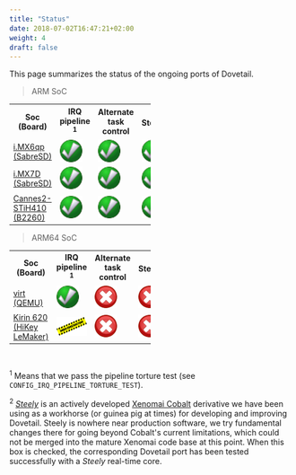 ```yaml
---
title: "Status"
date: 2018-07-02T16:47:21+02:00
weight: 4
draft: false
---
```


This page summarizes the status of the ongoing ports of Dovetail.

> ARM SoC

<table class="status" style="width:50%">
  <col width="40%">
  <col width="20%">
  <col width="20%">
  <col width="20%">
  <tr>
    <th>Soc (Board)</th>
    <th>IRQ pipeline <sup>1</sup></th> 
    <th>Alternate task control</th>
    <th>Steely<sup>2</sup></th>
  </tr>
  <tr>
    <td align="left"><a href="https://www.nxp.com/support/developer-resources/hardware-development-tools/sabre-development-system/sabre-board-for-smart-devices-based-on-the-i.mx-6quadplus-applications-processors:RD-IMX6QP-SABRE" target="_blank">i.MX6qp (SabreSD)</a></td>
    <td><img src="/images/checked.png"></td> 
    <td><img src="/images/checked.png"></td>
    <td><img src="/images/checked.png"></td>
  </tr>
  <tr>
    <td align="left"><a href="https://www.nxp.com/support/developer-resources/hardware-development-tools/sabre-development-system/sabre-board-for-smart-devices-based-on-the-i.mx-7dual-applications-processors:MCIMX7SABRE" target="_blank">i.MX7D (SabreSD)</a></td>
    <td><img src="/images/checked.png"></td> 
    <td><img src="/images/checked.png"></td>
    <td><img src="/images/checked.png"></td>
  </tr>
  <tr>
    <td align="left"><a href="https://www.96boards.org/documentation/consumer/b2260/hardware-docs/" target="_blank">Cannes2-STiH410 (B2260)</a></td>
    <td><img src="/images/checked.png"></td> 
    <td><img src="/images/checked.png"></td>
    <td><img src="/images/checked.png"></td>
  </tr>
</table>

> ARM64 SoC

<table class="status" style="width:50%">
  <col width="40%">
  <col width="20%">
  <col width="20%">
  <col width="20%">
  <tr>
    <th>Soc (Board)</th>
    <th>IRQ pipeline <sup>1</sup></th> 
    <th>Alternate task control</th>
    <th>Steely<sup>2</sup></th>
  </tr>
  <tr>
    <td align="left"><a href="https://wiki.qemu.org/Documentation/Platforms/ARM#Generic_ARM_system_emulation_with_the_virt_machine" target="_blank">virt (QEMU)</a></td>
    <td><img src="/images/checked.png"></td> 
    <td><img src="/images/unchecked.png"></td>
    <td><img src="/images/unchecked.png"></td>
  </tr>
  <tr>
    <td align="left"><a href="https://www.96boards.org/product/hikey/" target="_blank">Kirin 620 (HiKey LeMaker)</a></td>
    <td><img src="/images/wip.png"></td> 
    <td><img src="/images/unchecked.png"></td>
    <td><img src="/images/unchecked.png"></td>
  </tr>
</table>

<br>

<sup>1</sup> Means that we pass the pipeline torture test (see
`CONFIG_IRQ_PIPELINE_TORTURE_TEST`).

<sup>2</sup> [_Steely_](https://lab.xenomai.org/linux-steely.git/) is
an actively developed [Xenomai
Cobalt](https://xenomai.org/gitlab/xenomai/) derivative we have been
using as a workhorse (or guinea pig at times) for developing and
improving Dovetail.  Steely is nowhere near production software, we
try fundamental changes there for going beyond Cobalt's current
limitations, which could not be merged into the mature Xenomai code
base at this point. When this box is checked, the corresponding
Dovetail port has been tested successfully with a _Steely_ real-time
core.
